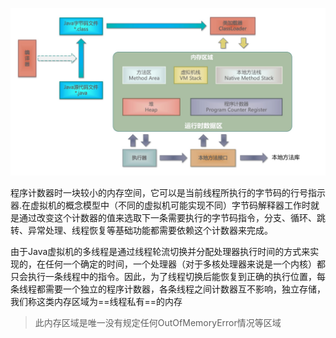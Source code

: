 ![Java虚拟机运行时数据区](../images/Java虚拟机运行时数据区.png)



程序计数器时一块较小的内存空间，它可以是当前线程所执行的字节码的行号指示器.在虚拟机的概念模型中（不同的虚拟机可能实现不同）字节码解释器工作时就是通过改变这个计数器的值来选取下一条需要执行的字节码指令，分支、循环、跳转、异常处理、线程恢复等基础功能都需要依赖这个计数器来完成。

由于Java虚拟机的多线程是通过线程轮流切换并分配处理器执行时间的方式来实现的，在任何一个确定的时间，一个处理器（对于多核处理器来说是一个内核）都只会执行一条线程中的指令。因此，为了线程切换后能恢复到正确的执行位置，每条线程都需要一个独立的程序计数器，各条线程之间计数器互不影响，独立存储，我们称这类内存区域为==线程私有==的内存

> 此内存区域是唯一没有规定任何OutOfMemoryError情况等区域



